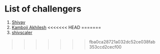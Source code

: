 # List of challengers
1. [Shivay](https://github.com/shivaylamba)
2. [Kamboji Akhilesh](https://github.com/Kamboji-Akhilesh)
<<<<<<< HEAD
=======
3. [shivscaler](http://github.com/shivscaler)
>>>>>>> fba0ca28721a032dc52ce038fab353ccd2cecf00
